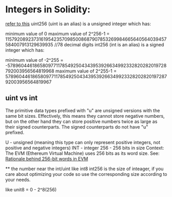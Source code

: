 # Integers in Solidity:

[refer to this](https://ethereum.stackexchange.com/questions/29946/what-is-uint256)
uint256 (uint is an alias) is a unsigned integer which has:

minimum value of 0
maximum value of 2^256-1 = 115792089237316195423570985008687907853269984665640564039457584007913129639935 //78 decimal digits
int256 (int is an alias) is a signed integer which has:

minimum value of -2^255 = -57896044618658097711785492504343953926634992332820282019728792003956564819968
maximum value of 2^255-1 = 57896044618658097711785492504343953926634992332820282019728792003956564819967

## uint vs int

The primitive data types prefixed with "u" are unsigned versions with the same bit sizes. Effectively, this means they cannot store negative numbers, but on the other hand they can store positive numbers twice as large as their signed counterparts. The signed counterparts do not have "u" prefixed.


U - unsigned (meaning this type can only represent positive integers, not positive and negative integers)
INT - integer
256 - 256 bits in size
Context: The EVM (Ethereum Virtual Machine) uses 256 bits as its word size. See: [Rationale behind 256-bit words in EVM](https://ethereum.stackexchange.com/questions/7382/rationale-behind-256-bit-words-in-evm)


** the number near the int/uint like int8 int256 is the size of inteager, if you care about optimizing your code so use the corresponding size according to your needs.

like unit8 = 0 - 2^8(256)